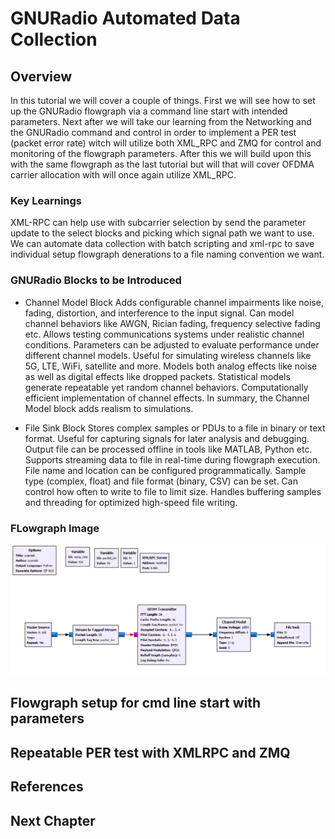 # GNURadio Automated Data Collection

## Overview
In this tutorial we will cover a couple of things. First we will see how to set up the GNURadio flowgraph via a command line start with intended parameters. Next after we will take our learning from the Networking and the GNURadio command and control in order to implement a PER test (packet error rate) witch will utilize both XML_RPC and ZMQ for control and monitoring of the flowgraph parameters. After this we will build upon this with the same flowgraph as the last tutorial but will that will cover OFDMA carrier allocation with will once again utilize XML_RPC. 

### Key Learnings

XML-RPC can help use with subcarrier selection by send the parameter update to the select blocks and picking which signal path we want to use. We can automate data collection with batch scripting and xml-rpc to save individual setup flowgraph denerations to a file naming convention we want. 

### GNURadio Blocks to be Introduced
* Channel Model Block 
Adds configurable channel impairments like noise, fading, distortion, and interference to the input signal.
Can model channel behaviors like AWGN, Rician fading, frequency selective fading etc.
Allows testing communications systems under realistic channel conditions.
Parameters can be adjusted to evaluate performance under different channel models.
Useful for simulating wireless channels like 5G, LTE, WiFi, satellite and more.
Models both analog effects like noise as well as digital effects like dropped packets.
Statistical models generate repeatable yet random channel behaviors.
Computationally efficient implementation of channel effects.
In summary, the Channel Model block adds realism to simulations.

* File Sink Block 
Stores complex samples or PDUs to a file in binary or text format.
Useful for capturing signals for later analysis and debugging.
Output file can be processed offline in tools like MATLAB, Python etc.
Supports streaming data to file in real-time during flowgraph execution.
File name and location can be configured programmatically.
Sample type (complex, float) and file format (binary, CSV) can be set.
Can control how often to write to file to limit size.
Handles buffering samples and threading for optimized high-speed file writing.

### FLowgraph Image
![Flowgraph Image](https://github.com/UCaNLabUMB/SDR_Tutorials/blob/main/Images/GNUPertestingpng.png)

## Flowgraph setup for cmd line start with parameters


## Repeatable PER test with XMLRPC and ZMQ


## References

## Next Chapter